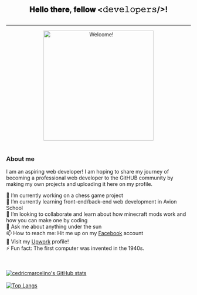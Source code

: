 <div align="center">
<h2> 𝐇𝐞𝐥𝐥𝐨 𝐭𝐡𝐞𝐫𝐞, 𝐟𝐞𝐥𝐥𝐨𝐰 <𝚍𝚎𝚟𝚎𝚕𝚘𝚙𝚎𝚛𝚜/>! <h2>
</div>
<hr>

<div align="center" width="50">
<img src="https://i.imgur.com/IVRcOff.gif" alt="Welcome!" width="300"/>
</div>

<br>
<div align="left">
    <h3>About me</h3>
    <p>
    I am an aspiring web developer! I am hoping to share my journey of becoming a professional web developer to the GitHUB community by making my own projects and uploading it here on my profile.
    </p>
    <p>
    🔭 I’m currently working on a chess game project<br>
    🌱 I’m currently learning front-end/back-end web development in Avion School<br>
    👯 I’m looking to collaborate and learn about how minecraft mods work and how you can make one by coding<br>
    💬 Ask me about anything under the sun<br>
    📫 How to reach me: Hit me up on my <a href="https://www.facebook.com/CJBMarcelino">Facebook</a> account <br>
    💼 Visit my <a href="https://www.upwork.com/freelancers/~010b93fdc7c79ebfe4">Upwork</a> profile!<br>
    ⚡ Fun fact: The first computer was invented in the 1940s.
    </p><br>
</div>

<div align="left">

[![cedricmarcelino's GitHub stats](https://github-readme-stats.vercel.app/api?username=cedricmarcelino&theme=radical&)](https://github.com/cedricmarcelino/github-readme-stats)<br><br>
[![Top Langs](https://github-readme-stats.vercel.app/api/top-langs/?username=cedricmarcelino&layout=compact)](https://github.com/anuraghazra/github-readme-stats)

<br>
</div>

